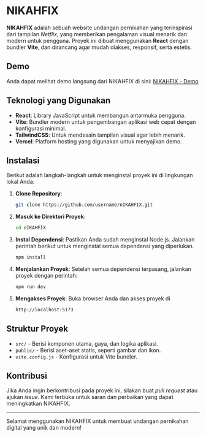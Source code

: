 # NIKAHFIX

**NIKAHFIX** adalah sebuah website undangan pernikahan yang terinspirasi dari tampilan _Netflix_, yang memberikan pengalaman visual menarik dan modern untuk pengguna. Proyek ini dibuat menggunakan **React** dengan bundler **Vite**, dan dirancang agar mudah diakses, responsif, serta estetis.

## Demo

Anda dapat melihat demo langsung dari NIKAHFIX di sini: [NIKAHFIX - Demo](https://nikahfix.nicolaboard.my.id)

## Teknologi yang Digunakan

- **React**: Library JavaScript untuk membangun antarmuka pengguna.
- **Vite**: Bundler modern untuk pengembangan aplikasi web cepat dengan konfigurasi minimal.
- **TailwindCSS**: Untuk mendesain tampilan visual agar lebih menarik.
- **Vercel**: Platform hosting yang digunakan untuk menyajikan demo.

## Instalasi

Berikut adalah langkah-langkah untuk menginstal proyek ini di lingkungan lokal Anda:

1. **Clone Repository**:

   ```bash
   git clone https://github.com/username/nIKAHFIX.git
   ```

2. **Masuk ke Direktori Proyek**:

   ```bash
   cd nIKAHFIX
   ```

3. **Instal Dependensi**:
   Pastikan Anda sudah menginstal Node.js. Jalankan perintah berikut untuk menginstal semua dependensi yang diperlukan.

   ```bash
   npm install
   ```

4. **Menjalankan Proyek**:
   Setelah semua dependensi terpasang, jalankan proyek dengan perintah:

   ```bash
   npm run dev
   ```

5. **Mengakses Proyek**:
   Buka browser Anda dan akses proyek di

   ```bash
   http://localhost:5173
   ```

## Struktur Proyek

- `src/` - Berisi komponen utama, gaya, dan logika aplikasi.
- `public/` - Berisi aset-aset statis, seperti gambar dan ikon.
- `vite.config.js` - Konfigurasi untuk Vite bundler.

## Kontribusi

Jika Anda ingin berkontribusi pada proyek ini, silakan buat _pull request_ atau ajukan _issue_. Kami terbuka untuk saran dan perbaikan yang dapat meningkatkan NIKAHFIX.

---

Selamat menggunakan NIKAHFIX untuk membuat undangan pernikahan digital yang unik dan modern!

